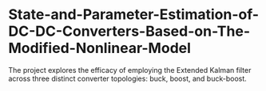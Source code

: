 # State-and-Parameter-Estimation-of-DC-DC-Converters-Based-on-The-Modified-Nonlinear-Model
The project explores the efficacy of employing the Extended Kalman filter across three distinct converter topologies: buck, boost, and buck-boost.
